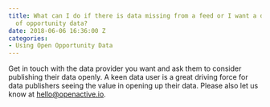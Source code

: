 ```yaml
---
title: What can I do if there is data missing from a feed or I want a different type
  of opportunity data?
date: 2018-06-06 16:36:00 Z
categories:
- Using Open Opportunity Data
---
```


Get in touch with the data provider you want and ask them to consider publishing their data openly. A keen data user is a great driving force for data publishers seeing the value in opening up their data. Please also let us know at [hello@openactive.io](mailto:hello@openative.io).